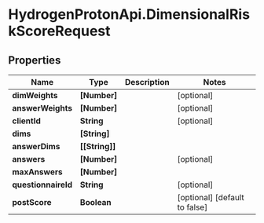 # HydrogenProtonApi.DimensionalRiskScoreRequest

## Properties
Name | Type | Description | Notes
------------ | ------------- | ------------- | -------------
**dimWeights** | **[Number]** |  | [optional] 
**answerWeights** | **[Number]** |  | [optional] 
**clientId** | **String** |  | [optional] 
**dims** | **[String]** |  | 
**answerDims** | **[[String]]** |  | 
**answers** | **[Number]** |  | [optional] 
**maxAnswers** | **[Number]** |  | 
**questionnaireId** | **String** |  | [optional] 
**postScore** | **Boolean** |  | [optional] [default to false]



